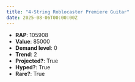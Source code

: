 ```yaml
---
title: "4-String Roblocaster Premiere Guitar"
date: 2025-08-06T00:00:00Z
---
```

- **RAP**: 105908
- **Value**: 85000
- **Demand level**: 0
- **Trend**: 2
- **Projected?**: True
- **Hyped?**: True
- **Rare?**: True
